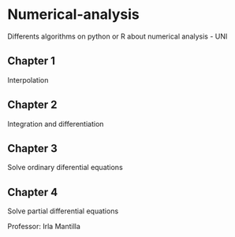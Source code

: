 # Numerical-analysis
Differents algorithms on python or R about numerical analysis - UNI

## Chapter 1

Interpolation

## Chapter 2

Integration and differentiation

## Chapter 3

Solve ordinary diferential equations

## Chapter 4

Solve partial differential equations

Professor: Irla Mantilla